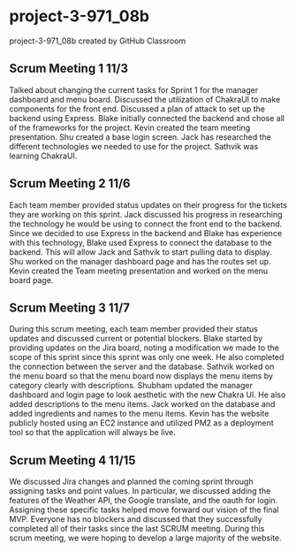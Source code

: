 # project-3-971_08b
project-3-971_08b created by GitHub Classroom

## Scrum Meeting 1 11/3
Talked about changing the current tasks for Sprint 1 for the manager dashboard and menu board. Discussed the utilization of ChakraUI to make components for the front end. Discussed a plan of attack to set up the backend using Express. Blake initially connected the backend and chose all of the frameworks for the project. Kevin created the team meeting presentation. Shu created a base login screen. Jack has researched the different technologies we needed to use for the project. Sathvik was learning ChakraUI.

## Scrum Meeting 2 11/6
Each team member provided status updates on their progress for the tickets they are working on this sprint. Jack discussed his progress in researching the technology he would be using to connect the front end to the backend. Since we decided to use Express in the backend and Blake has experience with this technology, Blake used Express to connect the database to the backend. This will allow Jack and Sathvik to start pulling data to display. Shu worked on the manager dashboard page and has the routes set up. Kevin created the Team meeting presentation and worked on the menu board page.

## Scrum Meeting 3 11/7
During this scrum meeting, each team member provided their status updates and discussed current or potential blockers. Blake started by providing updates on the Jira board, noting a modification we made to the scope of this sprint since this sprint was only one week. He also completed the connection between the server and the database. Sathvik worked on the menu board so that the menu board now displays the menu items by category clearly with descriptions. Shubham updated the manager dashboard and login page to look aesthetic with the new Chakra UI. He also added descriptions to the menu items. Jack worked on the database and added ingredients and names to the menu items. Kevin has the website publicly hosted using an EC2 instance and utilized PM2 as a deployment tool so that the application will always be live.

## Scrum Meeting 4 11/15
We discussed Jira changes and planned the coming sprint through assigning tasks and point values. In particular, we discussed adding the features of the Weather API, the Google translate, and the oauth for login. Assigning these specific tasks helped move forward our vision of the final MVP. Everyone has no blockers and discussed that they successfully completed all of their tasks since the last SCRUM meeting. During this scrum meeting, we were hoping to develop a large majority of the website.